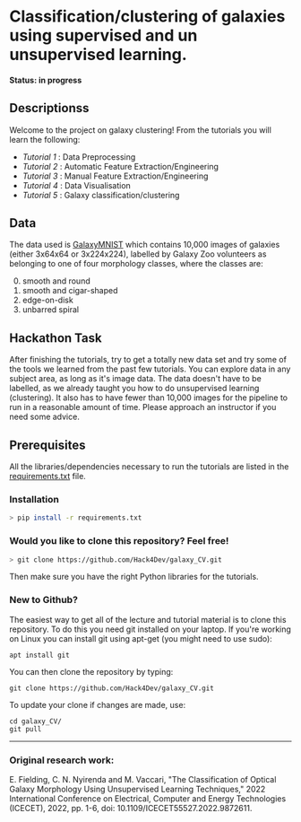 # Classification/clustering of galaxies using supervised and un unsupervised learning.

#### Status: in progress

## Descriptionss
   
Welcome to the project on galaxy clustering! From the tutorials you will learn the following:

- *Tutorial 1* : Data Preprocessing
- *Tutorial 2* : Automatic Feature Extraction/Engineering
- *Tutorial 3* : Manual Feature Extraction/Engineering
- *Tutorial 4* : Data Visualisation
- *Tutorial 5* : Galaxy classification/clustering

## Data

The data used is [GalaxyMNIST](https://github.com/mwalmsley/galaxy_mnist) which contains 10,000 images of galaxies (either 3x64x64 or 3x224x224), labelled by Galaxy Zoo volunteers as belonging to one of four morphology classes, where the classes are:

0. smooth and round
1. smooth and cigar-shaped
2. edge-on-disk
3. unbarred spiral


## Hackathon Task
After finishing the tutorials, try to get a totally new data set and try some of the tools we learned from the past few tutorials. You can explore data in any subject area, as long as it's image data. The data doesn't have to be labelled, as we already taught you how to do unsupervised learning (clustering). It also has to have fewer than 10,000 images for the pipeline to run in a reasonable amount of time. Please approach an instructor if you need some advice.

## Prerequisites

All the libraries/dependencies necessary to run the tutorials are listed in the [requirements.txt](https://github.com/Hack4Dev/galaxy_CV/blob/main/requirements.txt) file.


### Installation


```bash
> pip install -r requirements.txt
```

### Would you like to clone this repository? Feel free!

```bash
> git clone https://github.com/Hack4Dev/galaxy_CV.git
```

Then make sure you have the right Python libraries for the tutorials. 


### New to Github?

The easiest way to get all of the lecture and tutorial material is to clone this repository. To do this you need git installed on your laptop. If you're working on Linux you can install git using apt-get (you might need to use sudo):

```
apt install git
```

You can then clone the repository by typing:

```
git clone https://github.com/Hack4Dev/galaxy_CV.git
```

To update your clone if changes are made, use:

```
cd galaxy_CV/
git pull
```

----

### Original research work:

E. Fielding, C. N. Nyirenda and M. Vaccari, "The Classification of Optical Galaxy Morphology Using Unsupervised Learning Techniques," 2022 International Conference on Electrical, Computer and Energy Technologies (ICECET), 2022, pp. 1-6, doi: 10.1109/ICECET55527.2022.9872611.